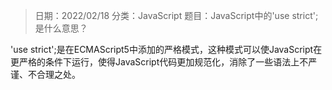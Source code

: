 > 日期：2022/02/18
分类：JavaScript
题目：JavaScript中的'use strict';是什么意思？

'use strict';是在ECMAScript5中添加的严格模式，这种模式可以使JavaScript在更严格的条件下运行，使得JavaScript代码更加规范化，消除了一些语法上不严谨、不合理之处。

